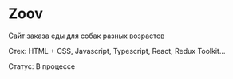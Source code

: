 # Zoov

Сайт заказа еды для собак разных возрастов

Стек: HTML + CSS, Javascript, Typescript, React, Redux Toolkit...

Статус: В процессе

